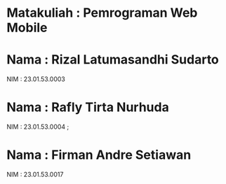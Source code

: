 # Matakuliah : Pemrograman Web Mobile

# Nama : Rizal Latumasandhi Sudarto
NIM : 23.01.53.0003

# Nama : Rafly Tirta Nurhuda
NIM : 23.01.53.0004 ; 

# Nama : Firman Andre Setiawan
NIM : 23.01.53.0017 

